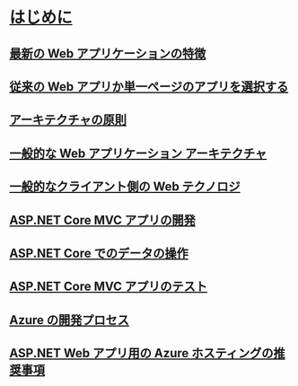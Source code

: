 # [はじめに](index.md)
## [最新の Web アプリケーションの特徴](modern-web-applications-characteristics.md)
## [従来の Web アプリか単一ページのアプリを選択する](choose-between-traditional-web-and-single-page-apps.md)
## [アーキテクチャの原則](architectural-principles.md)
## [一般的な Web アプリケーション アーキテクチャ](common-web-application-architectures.md)
## [一般的なクライアント側の Web テクノロジ](common-client-side-web-technologies.md)
## [ASP.NET Core MVC アプリの開発](develop-asp-net-core-mvc-apps.md)
## [ASP.NET Core でのデータの操作](work-with-data-in-asp-net-core-apps.md)
## [ASP.NET Core MVC アプリのテスト](test-asp-net-core-mvc-apps.md)
## [Azure の開発プロセス](development-process-for-azure.md)
## [ASP.NET Web アプリ用の Azure ホスティングの推奨事項](azure-hosting-recommendations-for-asp-net-web-apps.md)

